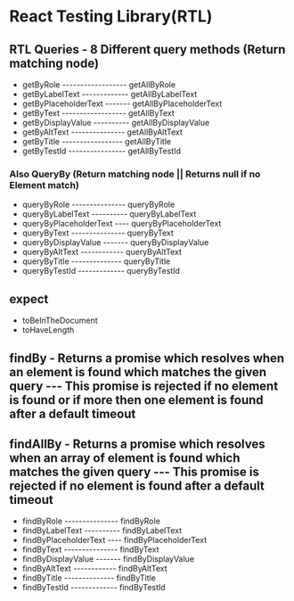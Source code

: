 # React Testing Library(RTL)

## RTL Queries - 8 Different query methods (Return matching node)

- getByRole ------------------ getAllByRole
- getByLabelText ------------- getAllByLabelText
- getByPlaceholderText ------- getAllByPlaceholderText
- getByText ------------------ getAllByText
- getByDisplayValue ---------- getAllByDisplayValue
- getByAltText --------------- getAllByAltText
- getByTitle ----------------- getAllByTitle
- getByTestId ---------------- getAllByTestId

### Also QueryBy (Return matching node || Returns null if no Element match)

- queryByRole --------------- queryByRole
- queryByLabelText ---------- queryByLabelText
- queryByPlaceholderText ---- queryByPlaceholderText
- queryByText --------------- queryByText
- queryByDisplayValue ------- queryByDisplayValue
- queryByAltText ------------ queryByAltText
- queryByTitle -------------- queryByTitle
- queryByTestId ------------- queryByTestId

## expect

- toBeInTheDocument
- toHaveLength

## findBy - Returns a promise which resolves when an element is found which matches the given query --- This promise is rejected if no element is found or if more then one element is found after a default timeout

## findAllBy - Returns a promise which resolves when an array of element is found which matches the given query --- This promise is rejected if no element is found after a default timeout

- findByRole --------------- findByRole
- findByLabelText ---------- findByLabelText
- findByPlaceholderText ---- findByPlaceholderText
- findByText --------------- findByText
- findByDisplayValue ------- findByDisplayValue
- findByAltText ------------ findByAltText
- findByTitle -------------- findByTitle
- findByTestId ------------- findByTestId
